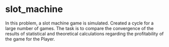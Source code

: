 # slot_machine
In this problem, a slot machine game is simulated. Created a cycle for a large number of games. The task is to compare the convergence of the results of statistical and theoretical calculations regarding the profitability of the game for the Player.
